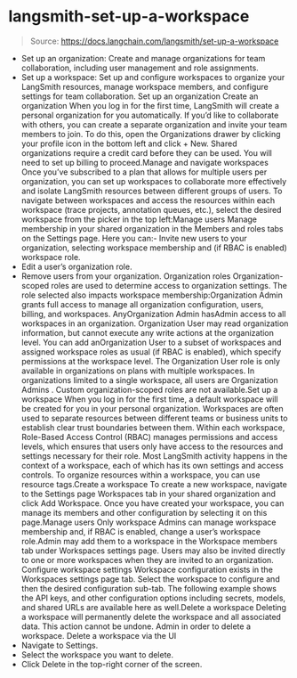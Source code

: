 # langsmith-set-up-a-workspace

> Source: https://docs.langchain.com/langsmith/set-up-a-workspace

- Set up an organization: Create and manage organizations for team collaboration, including user management and role assignments.
- Set up a workspace: Set up and configure workspaces to organize your LangSmith resources, manage workspace members, and configure settings for team collaboration.
Set up an organization
Create an organization
When you log in for the first time, LangSmith will create a personal organization for you automatically. If you’d like to collaborate with others, you can create a separate organization and invite your team members to join. To do this, open the Organizations drawer by clicking your profile icon in the bottom left and click + New. Shared organizations require a credit card before they can be used. You will need to set up billing to proceed.Manage and navigate workspaces
Once you’ve subscribed to a plan that allows for multiple users per organization, you can set up workspaces to collaborate more effectively and isolate LangSmith resources between different groups of users. To navigate between workspaces and access the resources within each workspace (trace projects, annotation queues, etc.), select the desired workspace from the picker in the top left:Manage users
Manage membership in your shared organization in the Members and roles tabs on the Settings page. Here you can:- Invite new users to your organization, selecting workspace membership and (if RBAC is enabled) workspace role.
- Edit a user’s organization role.
- Remove users from your organization.
Organization roles
Organization-scoped roles are used to determine access to organization settings. The role selected also impacts workspace membership:Organization Admin
grants full access to manage all organization configuration, users, billing, and workspaces. AnyOrganization Admin
hasAdmin
access to all workspaces in an organization.
Organization User
may read organization information, but cannot execute any write actions at the organization level. You can add anOrganization User
to a subset of workspaces and assigned workspace roles as usual (if RBAC is enabled), which specify permissions at the workspace level.
The
Organization User
role is only available in organizations on plans with multiple workspaces. In organizations limited to a single workspace, all users are Organization Admins
. Custom organization-scoped roles are not available.Set up a workspace
When you log in for the first time, a default workspace will be created for you in your personal organization. Workspaces are often used to separate resources between different teams or business units to establish clear trust boundaries between them. Within each workspace, Role-Based Access Control (RBAC) manages permissions and access levels, which ensures that users only have access to the resources and settings necessary for their role. Most LangSmith activity happens in the context of a workspace, each of which has its own settings and access controls. To organize resources within a workspace, you can use resource tags.Create a workspace
To create a new workspace, navigate to the Settings page Workspaces tab in your shared organization and click Add Workspace. Once you have created your workspace, you can manage its members and other configuration by selecting it on this page.Manage users
Only workspace
Admins
can manage workspace membership and, if RBAC is enabled, change a user’s workspace role.Admin
may add them to a workspace in the Workspace members tab under Workspaces settings page. Users may also be invited directly to one or more workspaces when they are invited to an organization.
Configure workspace settings
Workspace configuration exists in the Workspaces settings page tab. Select the workspace to configure and then the desired configuration sub-tab. The following example shows the API keys, and other configuration options including secrets, models, and shared URLs are available here as well.Delete a workspace
Deleting a workspace will permanently delete the workspace and all associated data. This action cannot be undone.
Admin
in order to delete a workspace.
Delete a workspace via the UI
- Navigate to Settings.
- Select the workspace you want to delete.
- Click Delete in the top-right corner of the screen.